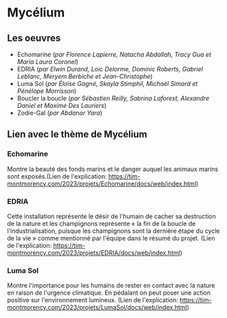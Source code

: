 # Mycélium

## Les oeuvres
- Echomarine (*par Florence Lapierre, Natacha Abdallah, Tracy Gua et Maria Laura Coronel*)
- EDRIA (*par Elwin Durand, Loic Delorme, Dominic Roberts, Gabriel Leblanc, Meryem Berbiche et Jean-Christophe*)
- Luma Sol (*par Éloïse Gagné, Skayla Stimphil, Michaël Simard et Pénélope Morrisson*)
- Boucler la boucle (*par Sébastien Reilly, Sabrina Laforest, Alexandre Daniel et Maxime Des Lauriers*)
- Zodie-Gal (*par Abdanor Yara*)

## Lien avec le thème de Mycélium

### Echomarine
Montre la beauté des fonds marins et le danger auquel les animaux marins sont exposés.(Lien de l'explication: https://tim-montmorency.com/2023/projets/Echomarine/docs/web/index.html)

### EDRIA
Cette installation représente le désir de l'humain de cacher sa destruction de la nature et les champignons représente « la fin de la boucle de l'industrialisation, puisque les champignons sont la dernière étape du cycle de la vie » comme mentionné par l'équipe dans le résumé du projet. (Lien de l'explication: https://tim-montmorency.com/2023/projets/EDRIA/docs/web/index.html)

### Luma Sol
Montre l'importance pour les humains de rester en contact avec la nature en raison de l'urgence climatique. En pédalant on peut poser une action positive sur l'environnement lumineux. (Lien de l'explication: https://tim-montmorency.com/2023/projets/LumaSol/docs/web/index.html)
